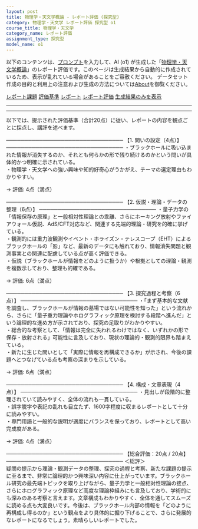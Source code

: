 ```yaml
---
layout: post
title: 物理学・天文学概論 - レポート評価 (探究型)
category: 物理学・天文学 レポート評価 探究型 o1
course_title: 物理学・天文学
category_name: レポート評価
assignment_type: 探究型
model_name: o1
---
```


以下のコンテンツは、[プロンプト](https://github.com/takedatoshiyuki/synthetic_assignments/tree/main/generated/物理学・天文学/o1/prompt_レポート評価-探究型.md)を入力して、AI (o1) が生成した「[物理学・天文学概論](/contents/物理学・天文学/)」のレポート評価です。このページは生成結果から自動的に作成されているため、表示が乱れている場合があることをご容赦ください。
データセット作成の目的と利用上の注意および生成の方法については[About](/About)を御覧ください。

[レポート課題](../レポート課題-探究型)
[評価基準](../評価基準-探究型)
[レポート](../レポート-探究型)
[レポート評価](../レポート評価-探究型)
[生成結果のみを表示](https://github.com/takedatoshiyuki/synthetic_assignments/tree/main/generated/物理学・天文学/o1/レポート評価-探究型.md)
  

***
***
  
以下では、提示された評価基準（合計20点）に従い、レポートの内容を観点ごとに採点し、講評を述べます。

────────────────────────────────
【1. 問いの設定（4点）】
────────────────────────────────
・ブラックホールに吸い込まれた情報が消失するのか、それとも何らかの形で残り続けるのかという問いが具体的かつ明確に示されている。  
・物理学・天文学への強い興味や知的好奇心がうかがえ、テーマの選定理由もわかりやすい。  

→ 評価: 4点（満点）

────────────────────────────────
【2. 仮説・理論・データの整理（6点）】
────────────────────────────────
・量子力学の「情報保存の原理」と一般相対性理論との乖離、さらにホーキング放射やファイアウォール仮説、AdS/CFT対応など、関連する先端的理論・研究を的確に挙げている。  
・観測的には重力波観測やイベント・ホライズン・テレスコープ（EHT）によるブラックホールの「影」など、最新のデータにも触れており、情報消失問題と観測事実との関連に配慮している点が高く評価できる。  
・仮説（ブラックホールが情報をどのように扱うか）や根拠としての理論・観測を複数示しており、整理も的確である。  

→ 評価: 6点（満点）

────────────────────────────────
【3. 探究過程と考察（6点）】
────────────────────────────────
・「まず基本的な文献を調査し、ブラックホールが情報の墓場ではない可能性を知った」という流れから、さらに「量子重力理論やホログラフィック原理を検討する段階へ進んだ」という論理的な進め方が示されており、探究の足取りがわかりやすい。  
・総合的な考察として、「情報は完全に失われるわけではなく、いずれかの形で保存・放射される」可能性に言及しており、現状の理論的・観測的限界も踏まえている。  
・新たに生じた問いとして「実際に情報を再構成できるか」が示され、今後の課題へとつなげている点も考察の深まりを示している。  

→ 評価: 6点（満点）

────────────────────────────────
【4. 構成・文章表現（4点）】
────────────────────────────────
・見出しが段階的に整理されていて読みやすく、全体の流れも一貫している。  
・誤字脱字や表記の乱れも目立たず、1600字程度に収まるレポートとして十分に読みやすい。  
・専門用語と一般的な説明が適度にバランスを保っており、レポートとして高い完成度がある。  

→ 評価: 4点（満点）

────────────────────────────────
【総合評価：20点 / 20点】
────────────────────────────────
＜総評＞  
疑問の提示から理論・観測データの整理、探究の過程と考察、新たな課題の提示に至るまで、非常に論理的かつ興味深い内容に仕上がっています。ブラックホール研究の最先端トピックを取り上げながら、量子力学と一般相対性理論の接点、さらにホログラフィック原理など高度な理論枠組みにも言及しており、学術的にも深みのある考察と言えます。文章構成もわかりやすく、全体を通してスムーズに読める点も大変良いです。今後は、ブラックホール内部の情報を「どのように再構成し得るのか」という観点をより具体的に掘り下げることで、さらに発展的なレポートになるでしょう。素晴らしいレポートでした。
